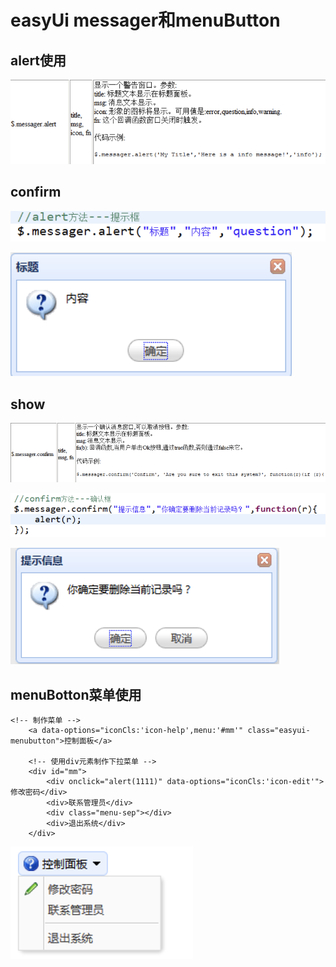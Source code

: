 # easyUi messager和menuButton

## alert使用

![](../../.gitbook/assets/image%20%28229%29.png)

## confirm

![](../../.gitbook/assets/image%20%28257%29.png)

![](../../.gitbook/assets/image%20%28146%29.png)

## show

![](../../.gitbook/assets/image%20%28220%29.png)

![](../../.gitbook/assets/image%20%28228%29.png)

![](../../.gitbook/assets/image%20%28223%29.png)

## menuBotton菜单使用

```text
<!-- 制作菜单 -->
	<a data-options="iconCls:'icon-help',menu:'#mm'" class="easyui-menubutton">控制面板</a>
	
	<!-- 使用div元素制作下拉菜单 -->
	<div id="mm">
		<div onclick="alert(1111)" data-options="iconCls:'icon-edit'">修改密码</div>
		<div>联系管理员</div>
		<div class="menu-sep"></div>
		<div>退出系统</div>
	</div>

```

![](../../.gitbook/assets/image%20%28171%29.png)

